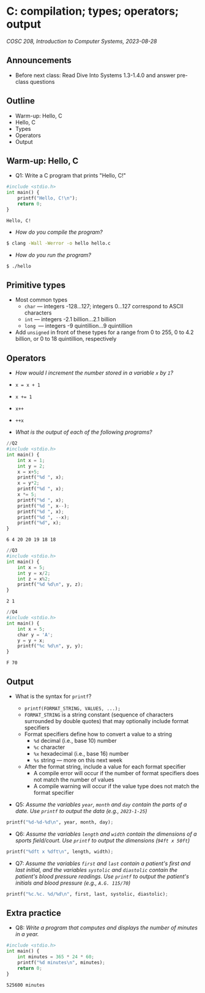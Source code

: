 # C: compilation; types; operators; output
_COSC 208, Introduction to Computer Systems, 2023-08-28_

## Announcements
* Before next class: Read Dive Into Systems 1.3-1.4.0 and answer pre-class questions

## Outline
* Warm-up: Hello, C
* Hello, C
* Types
* Operators
* Output

## Warm-up: Hello, C
* Q1: Write a C program that prints "Hello, C!"


```python
#include <stdio.h>
int main() {
    printf("Hello, C!\n");
    return 0;
}
```

    Hello, C!


* _How do you compile the program?_
```bash
$ clang -Wall -Werror -o hello hello.c
```
* _How do you run the program?_
```bash
$ ./hello
```

## Primitive types
* Most common types
    * `char` — integers -128...127; integers 0...127 correspond to ASCII characters
    * `int` — integers -2.1 billion...2.1 billion
    * `long `— integers -9 quintillion...9 quintillion
* Add `unsigned` in front of these types for a range from 0 to 255, 0 to 4.2 billion, or 0 to 18 quintillion, respectively

## Operators

* _How would I increment the number stored in a variable `x` by `1`?_

* `x = x + 1`
* `x += 1`
* `x++`
* `++x`

* _What is the output of each of the following programs?_


```python
//Q2
#include <stdio.h>
int main() {
    int x = 1;
    int y = 2;
    x = x+5;
    printf("%d ", x);
    x = y*2;
    printf("%d ", x);
    x *= 5;
    printf("%d ", x);
    printf("%d ", x--);
    printf("%d ", x);
    printf("%d ", --x);
    printf("%d", x);
}
```

    6 4 20 20 19 18 18


```python
//Q3
#include <stdio.h>
int main() {
    int x = 5;
    int y = x/2;
    int z = x%2;
    printf("%d %d\n", y, z);
}
```

    2 1



```python
//Q4
#include <stdio.h>
int main() {
    int x = 5;
    char y = 'A';
    y = y + x;
    printf("%c %d\n", y, y);
}
```

    F 70


## Output

* What is the syntax for `printf`?
    * `printf(FORMAT_STRING, VALUES, ...);`
    * `FORMAT_STRING` is a string constant (sequence of characters surrounded by double quotes) that may optionally include format specifiers
    * Format specifiers define how to convert a value to a string
        * `%d` decimal (i.e., base 10) number
        * `%c` character
        * `%x` hexadecimal (i.e., base 16) number
        * `%s` string — more on this next week
    * After the format string, include a value for each format specifier
        * A compile error will occur if the number of format specifiers does not match the number of values
        * A compile warning will occur if the value type does not match the format specifier

* Q5: _Assume the variables `year`, `month` and `day` contain the parts of a date. Use `printf` to output the data (e.g., `2023-1-25`)_


```python
printf("%d-%d-%d\n", year, month, day);
```

* Q6: _Assume the variables `length` and `width` contain the dimensions of a sports field/court. Use `printf` to output the dimensions (`94ft x 50ft`)_


```python
printf("%dft x %dft\n", length, width);
```

* Q7: _Assume the variables `first` and `last` contain a patient's first and last initial, and the variables `systolic` and `diastolic` contain the patient's blood pressure readings. Use `printf` to output the patient's initials and blood pressure (e.g., `A.G. 115/70`)_


```python
printf("%c.%c. %d/%d\n", first, last, systolic, diastolic);
```

## Extra practice
* Q8: _Write a program that computes and displays the number of minutes in a year._


```python
#include <stdio.h>
int main() {
    int minutes = 365 * 24 * 60;
    printf("%d minutes\n", minutes);
    return 0;
}
```

    525600 minutes

